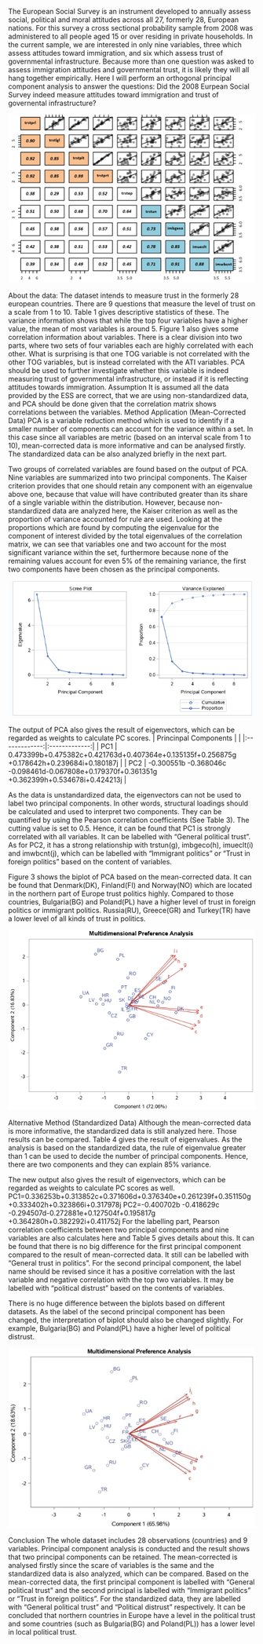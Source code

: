 
The European Social Survey is an instrument developed to annually assess social, political and moral attitudes across all 27, formerly 28, European nations. For this survey a cross sectional probability sample from 2008 was administered to all people aged 15 or over residing in private households. In the current sample, we are interested in only nine variables, three which assess attitudes toward immigration, and six which assess trust of governmental infrastructure. Because more than one question was asked to assess immigration attitudes and governmental trust, it is likely they will all hang together empirically. Here I will perform an orthogonal principal component analysis to answer the questions: Did the 2008 Eurpean Social Survey indeed measure attitudes toward immigration and trust of governental infrastructure?

![](/images/pca1.png)

About the data:
The dataset intends to measure trust in the formerly 28 european countries. There are 9 questions that measure the level of trust on a scale from 1 to 10. Table 1 gives descriptive statistics of these. The variance information shows that while the top four variables have a higher value, the mean of most variables is around 5. Figure 1 also gives some correlation information about variables. There is a clear division into two parts, where two sets of four variables each are highly correlated with each other. What is surprising is that one TOG variable is not correlated with the other TOG variables, but is instead correlated with the ATI variables. PCA should be used to further investigate whether this variable is indeed measuring trust of governmental infrastructure, or instead if it is reflecting attitudes towards immigration. Assumption It is assumed all the data provided by the ESS are correct, that we are using non-standardized data, and PCA should be done given that the correlation matrix shows correlations between the variables. Method Application (Mean-Corrected Data) PCA is a variable reduction method which is used to identify if a smaller number of components can account for the variance within a set. In this case since all variables are metric (based on an interval scale from 1 to 10), mean-corrected data is more informative and can be analysed firstly. The standardized data can be also analyzed briefly in the next part.

Two groups of correlated variables are found based on the output of PCA. Nine variables are summarized into two principal components. The Kaiser criterion provides that one should retain any component with an eigenvalue above one, because that value will have contributed greater than its share of a single variable within the distribution. However, because non-standardized data are analyzed here, the Kaiser criterion as well as the proportion of variance accounted for rule are used. Looking at the proportions which are found by computing the eigenvalue for the component of interest divided by the total eigenvalues of the correlation matrix, we can see that variables one and two account for the most significant variance within the set, furthermore because none of the remaining values account for even 5% of the remaining variance, the first two components have been chosen as the principal components.

![](/images/pca2.png)

The output of PCA also gives the result of eigenvectors, which can be regarded as weights to calculate PC scores. 
| Princinpal Components        |           |
|:-------------:|:-------------:|
| PC1     | 0.473399b+0.475382c+0.421763d+0.407364e+0.135135f+0.256875g +0.178642h+0.239684i+0.180187j | 
| PC2     | -0.300551b -0.368046c -0.098461d-0.067808e+0.179370f+0.361351g +0.362399h+0.534678i+0.424213j  |   

As the data is unstandardized data, the eigenvectors can not be used to label two principal components. In other words, structural loadings should be calculated and used to interpret two components. They can be quantified by using the Pearson correlation coefficients (See Table 3). The cutting value is set to 0.5. Hence, it can be found that PC1 is strongly correlated with all variables. It can be labelled with “General political trust”. As for PC2, it has a strong relationship with trstun(g), imbgeco(h), imueclt(i) and imwbcnt(j), which can be labelled with “Immigrant politics” or “Trust in foreign politics” based on the content of variables.

Figure 3 shows the biplot of PCA based on the mean-corrected data. It can be found that Denmark(DK), Finland(FI) and Norway(NO) which are located in the northern part of Europe trust politics highly. Compared to those countries, Bulgaria(BG) and Poland(PL) have a higher level of trust in foreign politics or immigrant politics. Russia(RU), Greece(GR) and Turkey(TR) have a lower level of all kinds of trust in politics.

![](/images/pca3.png)

Alternative Method (Standardized Data) Although the mean-corrected data is more informative, the standardized data is still analyzed here. Those results can be compared. Table 4 gives the result of eigenvalues. As the analysis is based on the standardized data, the rule of eigenvalue greater than 1 can be used to decide the number of principal components. Hence, there are two components and they can explain 85% variance.

The new output also gives the result of eigenvectors, which can be regarded as weights to calculate PC scores as well. PC1=0.336253b+0.313852c+0.371606d+0.376340e+0.261239f+0.351150g +0.333402h+0.323866i+0.317978j PC2=-0.400702b -0.418629c -0.294507d-0.272881e+0.127504f+0.195817g +0.364280h+0.382292i+0.411752j For the labelling part, Pearson correlation coefficients between two principal components and nine variables are also calculates here and Table 5 gives details about this. It can be found that there is no big difference for the first principal component compared to the result of mean-corrected data. It still can be labelled with “General trust in politics”. For the second principal component, the label name should be revised since it has a positive correlation with the last variable and negative correlation with the top two variables. It may be labelled with “political distrust” based on the contents of variables.

There is no huge difference between the biplots based on different datasets. As the label of the second principal component has been changed, the interpretation of biplot should also be changed slightly. For example, Bulgaria(BG) and Poland(PL) have a higher level of political distrust.

![](/images/pca4.png)

Conclusion The whole dataset includes 28 observations (countries) and 9 variables. Principal component analysis is conducted and the result shows that two principal components can be retained. The mean-corrected is analysed firstly since the scare of variables is the same and the standardized data is also analyzed, which can be compared. Based on the mean-corrected data, the first principal component is labelled with “General political trust” and the second principal is labelled with “Immigrant politics” or “Trust in foreign politics”. For the standardized data, they are labelled with “General political trust” and “Political distrust” respectively. It can be concluded that northern countries in Europe have a level in the political trust and some countries (such as Bulgaria(BG) and Poland(PL)) has a lower level in local political trust.
